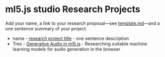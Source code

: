 # ml5.js studio Research Projects

Add your name, a link to your research proposal—see [template.md](template.md)—and a one sentence summary of your project.

* name - [research project title](template.md) - one sentence description
* Tres - [Generative Audio in ml5.js](tres_proposal.md) - Researching suitable machine learning models for audio generation in the browser
